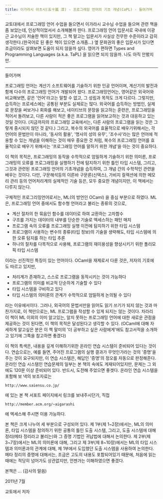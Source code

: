 ```yaml
---
title: 이가라시 아츠시(五十嵐 淳) - 프로그래밍 언어의 기초 개념(CoPL) - 들어가며
---
```


교토대에서 프로그래밍 언어 수업을 들으면서 이가라시 교수님 수업을 들으며 관련 책을 좀 보았는데, 인상적이었서서 소개해볼까 한다. 프로그래밍 언어 입문서로 국내에 이광근 교수님이 저술한 책이 있지만, 그 책 말고는 입문서가 사실상 전무한 수준이라고 감히 생각한다.(한국어로 된 좋은 책이 있으면 소개좀...) 옆 문화권의 좋은 입문서가 있다면 조금이라도 살펴보면 도움이 되지 않을까 싶다.
영어가 편하면 Types and Programming Languages (a.k.a. TaPL) 을 읽으면 되지 않을까. 나도 아직 안봤지만.

---

들어가며

프로그래밍 언어는 계산기 소프트웨어를 기술하기 위한 인공 언어이며, 계산기의 발전과 함께 다수의 프로그래밍 언어가 개발되어 왔다. 프로그래밍언어는, 영어같은 외국어와 비교해보면, 같은 '언어'라고는 말할 수 없고, 그 성립과 목적도 크게 다르다. 그렇지만, 습득하는 프로세스에는 공통된 부분도 실제로는 많다. 외국어를 습득하는 방법인, 실제로 문장을 써보거나 회화를 해보고, 네이티브의 문장을 읽고하는 훈련은, 프로그래밍을 적어서 돌려보고, 다른 사람이 적은 좋은 프로그램을 읽어보고하는 것과 대응하고 있는 것일 것이다. (지금까지의 프로그래밍 교육에서는, 다른 사람의 프로그램을 읽는 것은 그렇게 중시되지 않던 것 같다.) 그리고, 복수의 외국어를 효율적으로 배우기위해서는, 각 언어의 문법만이 아니라, '동사의 활용', '명사의 성의 유무', '조수사'라는 많은 언어에 적용할 수 있는 개념을 이해하는 것이 매우 중요한 것 처럼, 복수의 프로그래밍 언어를 효율적으로 배우기 위해서는 '프로그래밍 언어를 말하기 위한 개념'을 아는 것이 중요하다.

이 책의 목적은, 프로그래밍의 동작을 수학적으로 엄밀하게 기술하기 위한 의미론, 프로그래밍의 오류를 프로그래밍을 실행하기 전에 탐지하기 위한 틀인 타입 시스템, 그리고, 그것과 관련된 프로그래밍 언어의 기초개념을 습득하여, 그 개념 간의 수학적인 관련을 배우는 것이다. 다만, 구문해석등의 이른바 구문론(신텍스), 가비지 컬렉션에 의한 메모리 관리 등의 언어처리계의 실제적인 기술 등은, 모두 중요한 개념이지만, 이 책에서는 다루지 않는다.

구체적인 프로그리밍언어로서는, ML(의 방언인 OCaml) 을 중심 부분으로 하였다. ML은, 프로그래밍 언어 중에서도 함수형 언어라고 불리는 종류의 것으로,

- 계산 절차의 한 묶음인 함수를 데이터로 하여 교환하는 고차함수
- 구조를 가지는 데이터의 내부를 단순한 기술로 엑세스하는 패턴 매치
- 프로그램 속의 오류를 프로그래밍 실행 이전에 탐지하기 위한 타입 시스템
- 프로그램이 사용하는 변수의 종류(타입 정보)의 기술을 생략해도, 타입 시스템에 의한 오류 탐지를 하는 타입 추론
- 하나의 절차를 다목적으로 사용해, 프로그램의 재이용성을 향상시키기 위한 폴리모픽 타입 시스템

이라는 선진적인 특징이 있는 언어이다. OCaml을 재제로서 다룬 것은, 저자의 기호에도 따르고 있지만,

- 처리계가 존재하고, 스스로 프로그램을 동작시키는 것이 가능하다
- 프로그램의 의미를 비교적 단순하게 기술할 수 있다
- 타입 시스템을 구비하고 있다
- 타입 시스템의 의미론의 관계가 수학적으로 엄밀하게 논의될 수 있다

라는 이유에서이다. 그러나, 외국어의 문법서만을 읽어도 읽기 쓰기가 되지 않는 것과 마찬가지로, 이 책만으로는, ML 프로그램을 작성할 수 있게 되지는 않는 것이다. 차라리 이 책이 ML 이외의 이미 알고있는, 알지 못하는 프로그래밍 언어에 대한 새로운 관점을 제공하는 것이 된다면, 이 책의 목적은 달성된다고 생각할 수 있다. (OCaml에 대해 자세하게 알고싶은 분은 이 책 말미의 '더 공부하고 싶은 사람에게'에도 참고서적을 소개하고 있기에 그쪽을 참고하면 좋겠다)

이 책의 특색은, 내용을 깊게 이해하기위한 온라인 연습 시스템이 준비되어 있다는 것이다. 연습으로는, 예를 들면, 주어진 프로그램의 실행 결과가 무엇인가라는 것의 '증명'을 주는 것이 요구되지만, 이 연습 시스템은, 해답인 '증명'의 정오를 자동으로 판정해준다. 온라인 연습 시스템인 연습문제의 일부는 본 책의 속에도 게재되어있지만, 문제는 그 외에도 120문 이상 준비되어 있다. 반드시, 도전해 주었으면 좋겟다. 온라인 연습 시스템을 포함해 보 낵의 보조자료는

```
http://www.saiensu.co.jp/
```

에 있는 본 책 서포트 페이지에서 링크를 보내주시던가, 직접

```
http://member.acm.org/~aigarashi
```

에 엑세스해 주시면 이용 가능하다.

본 책은 크게 나누어 세 부분으로 구성되어 있다. 제 1부(제 1~2장)에서는, ML의 의미론, 타입 시스템을 정의하기 위한 공통의 틀인 도출 시스템, 그리고, 도출 시스템에 대해 정리(메타 정리라고 불리는)와 그 증명 기법인 귀납법에 대해서 논의한다. 제 2부(제 3~7장)에서는 ML의 의미론에 대해, 그리고 제 3부(제 8~10장)에서는 ML의 타입 시스템과 의미론과의 관계에 대해, 제 1부에서 도입했던 도출 시스템을 사용하여 논의한다. 메타 정리의 증명에 대해서는, 조금은 고도의 내용도 포함되어있기 때문에, 처음에 읽는 때에는 적당히 넘어가도 상관없지만, 언젠가는 이해하였으면 좋겠다.

본책은 ... (감사의 말씀)

2011년 7월

교토에서
저자
